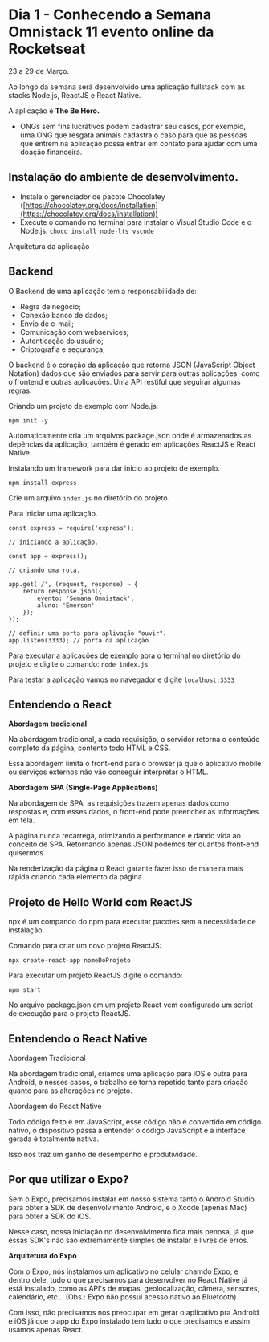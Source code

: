 # Dia 1 - Conhecendo a Semana Omnistack 11 evento online da Rocketseat

23 a 29 de Março. 

Ao longo da semana será desenvolvido uma aplicação fullstack com as stacks Node.js, ReactJS e React Native. 

A aplicação é **The Be Hero.**

- ONGs sem fins lucrátivos podem cadastrar seu casos, por exemplo, uma ONG que resgata animais cadastra o caso para que as pessoas que entrem na aplicação possa entrar em contato para ajudar com uma doação financeira.

## **Instalação do ambiente de desenvolvimento.**

- Instale o gerenciador de pacote Chocolatey ([https://chocolatey.org/docs/installation](https://chocolatey.org/docs/installation))
- Execute o comando no terminal para instalar o Visual Studio Code e o Node.js: `choco install node-lts vscode`

Arquitetura da aplicação 

## **Backend**

O Backend de uma aplicação tem a responsabilidade de:

- Regra de negócio;
- Conexão banco de dados;
- Envio de e-mail;
- Comunicação com webservices;
- Autenticação do usuário;
- Criptografia e segurança;

O backend é o coração da aplicação que retorna JSON (JavaScript Object Notation) dados que são enviados para servir para outras aplicações, como o frontend e outras aplicações. Uma API restiful que seguirar algumas regras.

Criando um projeto de exemplo com Node.js:

`npm init -y`

Automaticamente cria um arquivos package.json onde é armazenados as depências da aplicação, também é gerado em aplicações ReactJS e React Native. 

Instalando um framework para dar inicio ao projeto de exemplo. 

`npm install express`

Crie um arquivo `index.js` no diretório do projeto. 

Para iniciar uma aplicação.

    const express = require('express');
    
    // iniciando a aplicação.
    
    const app = express();
    
    // criando uma rota.
    
    app.get('/', (request, response) ⇒ {
    	return response.json({
    		evento: 'Semana Omnistack',
    		aluno: 'Emerson'
    	});
    });
    
    // definir uma porta para aplivação "ouvir".
    app.listen(3333); // porta da aplicação

Para executar a aplicações de exemplo abra o terminal no diretório do projeto e digite o comando: `node index.js` 

Para testar a aplicação vamos no navegador e digite `localhost:3333`

## **Entendendo o React**

**Abordagem tradicional**

Na abordagem tradicional, a cada requisição, o servidor retorna o conteúdo completo da página, contento todo HTML e CSS. 

Essa abordagem limita o front-end para o browser já que o aplicativo mobile ou serviços externos não vão conseguir interpretar o HTML. 

**Abordagem SPA (Single-Page Applications)**

Na abordagem de SPA, as requisições trazem apenas dados como respostas e, com esses dados, o front-end pode preencher as informações em tela.

A página nunca recarrega, otimizando a performance e dando vida ao conceito de SPA. Retornando apenas JSON podemos ter quantos front-end quisermos.

Na renderização da página o React garante fazer isso de maneira mais rápida criando cada elemento da página. 

## **Projeto de Hello World com ReactJS**

npx é um compando do npm para executar pacotes sem a necessidade de instalação. 

Comando para criar um novo projeto ReactJS:

`npx create-react-app nomeDoProjeto`

Para executar um projeto ReactJS digite o comando: 

`npm start`

No arquivo package.json em um projeto React vem configurado um script de execução para o projeto ReactJS. 

## **Entendendo o React Native**

Abordagem Tradicional 

Na abordagem tradicional, criamos uma aplicação para iOS e outra para Android, e nesses casos, o trabalho se torna repetido tanto para criação quanto para as alterações no projeto. 

Abordagem do React Native

Todo código feito é em JavaScript, esse código não é convertido em código nativo, o dispositivo passa a entender o código JavaScript e a interface gerada é totalmente nativa. 

Isso nos traz um ganho de desempenho e produtividade. 

## **Por que utilizar o Expo?**

Sem o Expo, precisamos instalar em nosso sistema tanto o Android Studio para obter a SDK de desenvolvimento Android, e o Xcode (apenas Mac) para obter a SDK do iOS. 

Nesse caso, nossa iniciação no desenvolvimento fica mais penosa, já que essas SDK's não são extremamente simples de instalar e livres de erros. 

**Arquitetura do Expo**

Com o Expo, nós instalamos um aplicativo no celular chamdo Expo, e dentro dele, tudo o que precisamos para desenvolver no React Native já está instalado, como as API's de mapas, geolocalização, câmera, sensores, calendário, etc... (Obs.: Expo não possui acesso nativo ao Bluetooth).

Com isso, não precisamos nos preocupar em gerar o aplicativo pra Android e iOS já que o app do Expo instalado tem tudo o que precisamos e assim usamos apenas React.